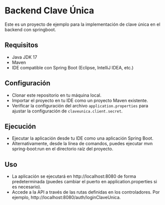 # Backend Clave Única
Este es un proyecto de ejemplo para la implementación de clave única en el backend con springboot.

## Requisitos

- Java JDK 17
- Maven
- IDE compatible con Spring Boot (Eclipse, IntelliJ IDEA, etc.)

## Configuración
- Clonar este repositorio en tu máquina local.
- Importar el proyecto en tu IDE como un proyecto Maven existente.
- Verificar la configuración del archivo `application.properties` para ajustar la configuración de `claveunica.client.secret`.

## Ejecución
- Ejecutar la aplicación desde tu IDE como una aplicación Spring Boot.
- Alternativamente, desde la línea de comandos, puedes ejecutar mvn spring-boot:run en el directorio raíz del proyecto.

## Uso
- La aplicación se ejecutará en http://localhost:8080 de forma predeterminada (puedes cambiar el puerto en application.properties si es necesario).
- Accede a la API a través de las rutas definidas en los controladores. Por ejemplo, http://localhost:8080/auth/loginClaveUnica.
